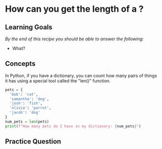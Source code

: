 # How can you get the length of a ?

## Learning Goals

*By the end of this recipe you should be able to answer the following:*

* What?

## Concepts

In Python, if you have a dictionary, you can count how many pairs of things it has using a special tool called the "len()" function.

```python
pets = {
  'bob': 'cat',
  'samantha': 'dog',
  'josh': 'fish',
  'olivia': 'parrot',
  'jacob': 'dog'
}
num_pets = len(pets)
print(f"How many pets do I have in my dictionary: {num_pets}")

```

## Practice Question

